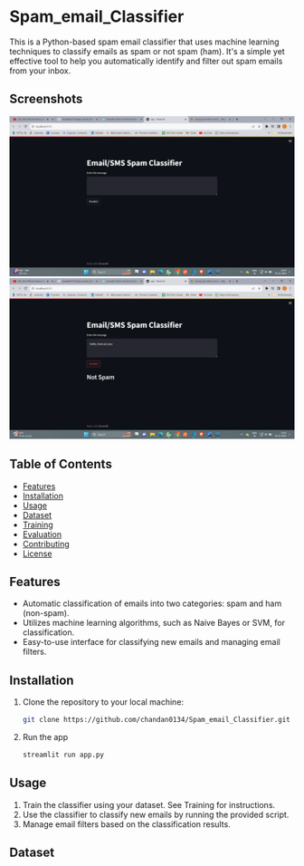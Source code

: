 # Spam_email_Classifier
This is a Python-based spam email classifier that uses machine learning techniques to classify emails as spam or not spam (ham). It's a simple yet effective tool to help you automatically identify and filter out spam emails from your inbox.

## Screenshots

![App Screenshot](https://raw.githubusercontent.com/chandan0134/Spam_email_Classifier/master/Screenshot%20(825).png?raw=true)
![App Screenshot](https://raw.githubusercontent.com/chandan0134/Spam_email_Classifier/master/Screenshot%20(826).png?raw=true)
## Table of Contents

- [Features](#features)
- [Installation](#installation)
- [Usage](#usage)
- [Dataset](#dataset)
- [Training](#training)
- [Evaluation](#evaluation)
- [Contributing](#contributing)
- [License](#license)

## Features

- Automatic classification of emails into two categories: spam and ham (non-spam).
- Utilizes machine learning algorithms, such as Naive Bayes or SVM, for classification.
- Easy-to-use interface for classifying new emails and managing email filters.

## Installation

1. Clone the repository to your local machine:

   ```bash
   git clone https://github.com/chandan0134/Spam_email_Classifier.git
2. Run the app
    ```bash
   streamlit run app.py

## Usage 
1. Train the classifier using your dataset. See Training for instructions.
2. Use the classifier to classify new emails by running the provided script.
3. Manage email filters based on the classification results.

## Dataset

